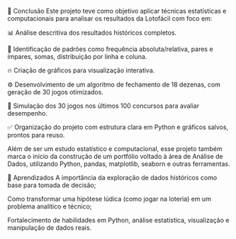 🎯 Conclusão
Este projeto teve como objetivo aplicar técnicas estatísticas e computacionais para analisar os resultados da Lotofácil com foco em:

📊 Análise descritiva dos resultados históricos completos.

🧠 Identificação de padrões como frequência absoluta/relativa, pares e ímpares, somas, distribuição por linha e coluna.

🔥 Criação de gráficos para visualização interativa.

⚙️ Desenvolvimento de um algoritmo de fechamento de 18 dezenas, com geração de 30 jogos otimizados.

📅 Simulação dos 30 jogos nos últimos 100 concursos para avaliar desempenho.

✅ Organização do projeto com estrutura clara em Python e gráficos salvos, prontos para reuso.

Além de ser um estudo estatístico e computacional, esse projeto também marca o início da construção de um portfólio voltado à área de Análise de Dados, utilizando Python, pandas, matplotlib, seaborn e outras ferramentas.

🧠 Aprendizados
A importância da exploração de dados históricos como base para tomada de decisão;

Como transformar uma hipótese lúdica (como jogar na loteria) em um problema analítico e técnico;

Fortalecimento de habilidades em Python, análise estatística, visualização e manipulação de dados reais.